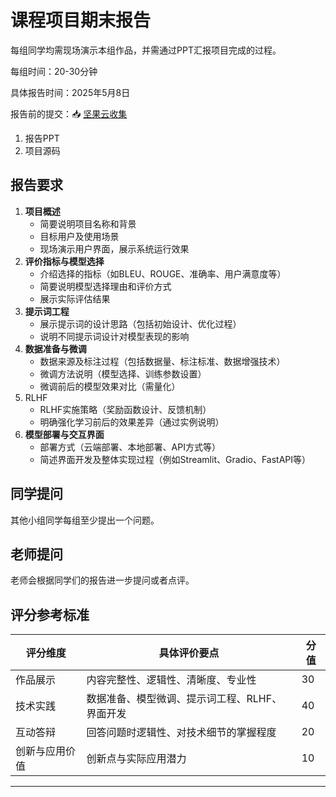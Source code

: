 
# 课程项目期末报告
每组同学均需现场演示本组作品，并需通过PPT汇报项目完成的过程。

每组时间：20-30分钟

具体报告时间：2025年5月8日

报告前的提交：📥 [坚果云收集](https://send2me.cn/c64KOnPo/QECMbl3HY8klow)

1. 报告PPT
2. 项目源码

## 报告要求

1. **项目概述**
   - 简要说明项目名称和背景
   - 目标用户及使用场景
   - 现场演示用户界面，展示系统运行效果
2. **评价指标与模型选择**
   - 介绍选择的指标（如BLEU、ROUGE、准确率、用户满意度等）
   - 简要说明模型选择理由和评价方式
   - 展示实际评估结果
3. **提示词工程**
   - 展示提示词的设计思路（包括初始设计、优化过程）
   - 说明不同提示词设计对模型表现的影响
4. **数据准备与微调**
   - 数据来源及标注过程（包括数据量、标注标准、数据增强技术）
   - 微调方法说明（模型选择、训练参数设置）
   - 微调前后的模型效果对比（需量化）
5. RLHF
   - RLHF实施策略（奖励函数设计、反馈机制）
   - 明确强化学习前后的效果差异（通过实例说明）
6. **模型部署与交互界面**
   - 部署方式（云端部署、本地部署、API方式等）
   - 简述界面开发及整体实现过程（例如Streamlit、Gradio、FastAPI等）



## 同学提问
其他小组同学每组至少提出一个问题。



## 老师提问

老师会根据同学们的报告进一步提问或者点评。



## 评分参考标准

| 评分维度 | 具体评价要点 | 分值 |
|---------|-----------|------|
| 作品展示 | 内容完整性、逻辑性、清晰度、专业性 | 30 |
| 技术实践 | 数据准备、模型微调、提示词工程、RLHF、界面开发 | 40 |
| 互动答辩 | 回答问题时逻辑性、对技术细节的掌握程度 | 20 |
| 创新与应用价值 | 创新点与实际应用潜力 | 10 |

---

